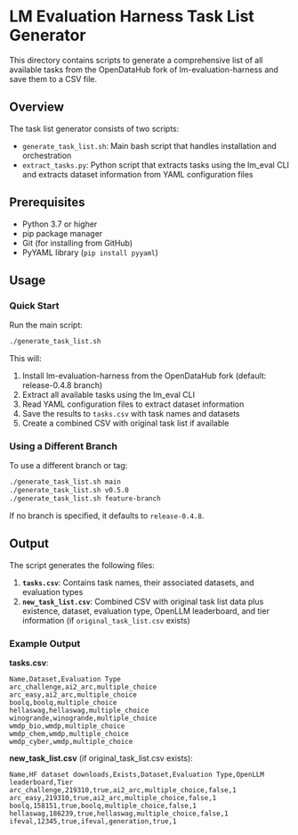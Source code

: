 # LM Evaluation Harness Task List Generator

This directory contains scripts to generate a comprehensive list of all available tasks from the OpenDataHub fork of lm-evaluation-harness and save them to a CSV file.

## Overview

The task list generator consists of two scripts:
- `generate_task_list.sh`: Main bash script that handles installation and orchestration
- `extract_tasks.py`: Python script that extracts tasks using the lm_eval CLI and extracts dataset information from YAML configuration files

## Prerequisites

- Python 3.7 or higher
- pip package manager
- Git (for installing from GitHub)
- PyYAML library (`pip install pyyaml`)

## Usage

### Quick Start

Run the main script:

```bash
./generate_task_list.sh
```

This will:
1. Install lm-evaluation-harness from the OpenDataHub fork (default: release-0.4.8 branch)
2. Extract all available tasks using the lm_eval CLI
3. Read YAML configuration files to extract dataset information
4. Save the results to `tasks.csv` with task names and datasets
5. Create a combined CSV with original task list if available

### Using a Different Branch

To use a different branch or tag:

```bash
./generate_task_list.sh main
./generate_task_list.sh v0.5.0
./generate_task_list.sh feature-branch
```

If no branch is specified, it defaults to `release-0.4.8`.

## Output

The script generates the following files:

1. **`tasks.csv`**: Contains task names, their associated datasets, and evaluation types
2. **`new_task_list.csv`**: Combined CSV with original task list data plus existence, dataset, evaluation type, OpenLLM leaderboard, and tier information (if `original_task_list.csv` exists)

### Example Output

**tasks.csv**:
```csv
Name,Dataset,Evaluation Type
arc_challenge,ai2_arc,multiple_choice
arc_easy,ai2_arc,multiple_choice
boolq,boolq,multiple_choice
hellaswag,hellaswag,multiple_choice
winogrande,winogrande,multiple_choice
wmdp_bio,wmdp,multiple_choice
wmdp_chem,wmdp,multiple_choice
wmdp_cyber,wmdp,multiple_choice
```

**new_task_list.csv** (if original_task_list.csv exists):
```csv
Name,HF dataset downloads,Exists,Dataset,Evaluation Type,OpenLLM leaderboard,Tier
arc_challenge,219310,true,ai2_arc,multiple_choice,false,1
arc_easy,219310,true,ai2_arc,multiple_choice,false,1
boolq,158151,true,boolq,multiple_choice,false,1
hellaswag,186239,true,hellaswag,multiple_choice,false,1
ifeval,12345,true,ifeval,generation,true,1
```
